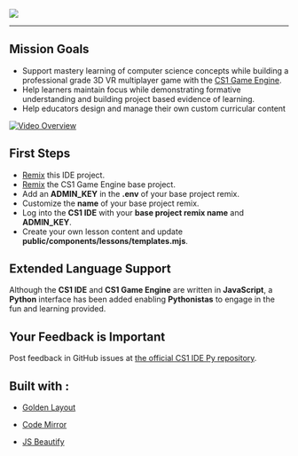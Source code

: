 ![](https://cdn.glitch.com/25820b43-1b95-4fa5-a6eb-7937baaa174d%2Fcs1_ide.svg?v=1560717395173)

___



## Mission Goals
- Support mastery learning of computer science concepts while building a professional grade 3D VR multiplayer game with the <a href="https://glitch.com/edit/#!/cs1-py?path=README.md:1:0" rel="noopener noreferer">CS1 Game Engine</a>.
- Help learners maintain focus while demonstrating formative understanding and building project based evidence of learning.
- Help educators design and manage their own custom curricular content


<a href="https://youtu.be/_Iuizr8XY8w" rel="noopener noreferer">![Video Overview](https://cdn.glitch.com/07af4e76-a723-4969-8e18-7d7bc9f153d8%2Fcs1_ide_video_overview.gif?v=1561590778129)</a>


## First Steps
- <a href="https://bit.ly/cs1-ide-py-remix" rel="noopener noreferer">Remix</a> this IDE project.
- <a href="https://bit.ly/cs1-py-remix" rel="noopener noreferer">Remix</a> the CS1 Game Engine base project.
- Add an **ADMIN_KEY** in the **.env** of your base project remix.
- Customize the **name** of your base project remix.
- Log into the **CS1 IDE** with your **base project remix name** and **ADMIN_KEY**.
- Create your own lesson content and update **public/components/lessons/templates.mjs**.

## Extended Language Support
Although the **CS1 IDE** and **CS1 Game Engine** are written in **JavaScript**, a **Python** interface has been added enabling **Pythonistas** to engage in the fun and learning provided.

## Your Feedback is Important
Post feedback in GitHub issues at <a href="https://github.com/EricEisaman/cs1-ide-py/issues?q=is%3Aissue+is%3Aopen+sort%3Aupdated-desc" rel="noopener noreferer">the official CS1 IDE Py repository</a>.


## Built with :

- <a href="https://golden-layout.com/" rel="noreferer">Golden Layout</a>

- <a href="https://codemirror.net/" rel="noreferer">Code Mirror</a>

- <a href="https://github.com/beautify-web/js-beautify" rel="noreferer">JS Beautify</a>

